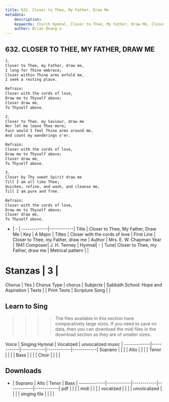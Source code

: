 ```yaml
---
title: 632. Closer to Thee, My Father, Draw Me
metadata:
    description: 
    keywords: Church Hymnal, Closer to Thee, My Father, Draw Me, Closer to Thee, my Father, draw me, Closer with the cords of love
    author: Brian Onang'o
---
```



## 632. CLOSER TO THEE, MY FATHER, DRAW ME

```txt
1.
Closer to Thee, my Father, draw me, 
I long for Thine embrace; 
Closer within Thine arms enfold me, 
I seek a resting place. 

Refrain:
Closer with the cords of love, 
Draw me to Thyself above; 
Closer draw me, 
To Thyself above. 

2.
Closer to Thee, my Saviour, draw me 
Nor let me leave Thee more; 
Fain would I feel Thine arms around me, 
And count my wanderings o'er. 

Refrain:
Closer with the cords of love, 
Draw me to Thyself above; 
Closer draw me, 
To Thyself above. 

3.
Closer by Thy sweet Spirit draw me 
Till I am all like Thee; 
Quicken, refine, and wash, and cleanse me, 
Till I am pure and free.

Refrain:
Closer with the cords of love, 
Draw me to Thyself above; 
Closer draw me, 
To Thyself above. 

```

- |   -  |
-------------|------------|
Title | Closer to Thee, My Father, Draw Me |
Key | A Major |
Titles | Closer with the cords of love |
First Line | Closer to Thee, my Father, draw me |
Author | Mrs. E. W. Chapman
Year | 1941
Composer| J. H. Tenney |
Hymnal|  - |
Tune| Closer to Thee, my Father, draw me |
Metrical pattern | |
# Stanzas | 3 |
Chorus | Yes |
Chorus Type | chorus |
Subjects | Sabbath School: Hope and Aspiration |
Texts |  |
Print Texts | 
Scripture Song |  |
  
## Learn to Sing

>>>> The files available in this section have comparatively large sizes. If you need to save on data, then you can download the midi files in the download section as they are of smaller sizes.

Voice |  Singing Hymnal | Vocalized | unvocalized music |
-------------|------------|------------|------------|------------|
Soprano | | | |
Alto | | | |
Tenor | | | |
Bass | | | |
Choir | | | |

## Downloads

- |  Soprano | Alto | Tenor | Bass |
-------------|------------|------------|------------|------------|
pdf | | | |
midi | | | |
vocalized | | | |
unvolcalized | | | |
singing file | | | |
  